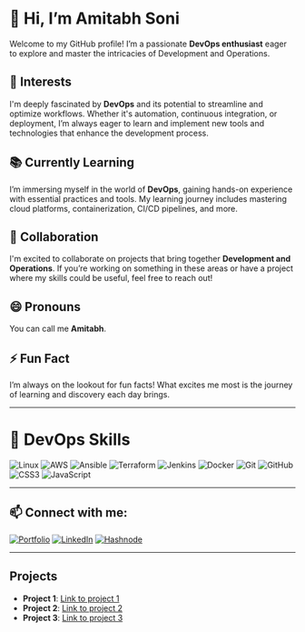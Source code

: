 # 👋 Hi, I’m Amitabh Soni

Welcome to my GitHub profile! I’m a passionate **DevOps enthusiast** eager to explore and master the intricacies of Development and Operations.

## 🌟 Interests
I'm deeply fascinated by **DevOps** and its potential to streamline and optimize workflows. Whether it's automation, continuous integration, or deployment, I’m always eager to learn and implement new tools and technologies that enhance the development process.

## 📚 Currently Learning
I’m immersing myself in the world of **DevOps**, gaining hands-on experience with essential practices and tools. My learning journey includes mastering cloud platforms, containerization, CI/CD pipelines, and more.

## 🤝 Collaboration
I'm excited to collaborate on projects that bring together **Development and Operations**. If you’re working on something in these areas or have a project where my skills could be useful, feel free to reach out!

## 😄 Pronouns
You can call me **Amitabh**.

## ⚡ Fun Fact
I’m always on the lookout for fun facts! What excites me most is the journey of learning and discovery each day brings.

---

# 🚀 DevOps Skills

![Linux](https://img.shields.io/badge/Linux-FCC624?style=for-the-badge&logo=linux&logoColor=black)
![AWS](https://img.shields.io/badge/AWS-232F3E?style=for-the-badge&logo=amazon-aws&logoColor=white)
![Ansible](https://img.shields.io/badge/Ansible-EE0000?style=for-the-badge&logo=ansible&logoColor=white)
![Terraform](https://img.shields.io/badge/Terraform-623CE4?style=for-the-badge&logo=terraform&logoColor=white)
![Jenkins](https://img.shields.io/badge/Jenkins-D24939?style=for-the-badge&logo=jenkins&logoColor=white)
![Docker](https://img.shields.io/badge/Docker-2496ED?style=for-the-badge&logo=docker&logoColor=white)
![Git](https://img.shields.io/badge/Git-F05032?style=for-the-badge&logo=git&logoColor=white)
![GitHub](https://img.shields.io/badge/GitHub-181717?style=for-the-badge&logo=github&logoColor=white)
![CSS3](https://img.shields.io/badge/CSS3-1572B6?style=for-the-badge&logo=css3&logoColor=white)
![JavaScript](https://img.shields.io/badge/JavaScript-F7DF1E?style=for-the-badge&logo=javascript&logoColor=black)

---

## 📫 Connect with me:

[![Portfolio](https://img.shields.io/badge/Portfolio-00A98F?style=for-the-badge)](https://yourportfolio.com)
[![LinkedIn](https://img.shields.io/badge/LinkedIn-0077B5?style=for-the-badge&logo=linkedin&logoColor=white)](https://linkedin.com/in/yourprofile)
[![Hashnode](https://img.shields.io/badge/Hashnode-2962FF?style=for-the-badge&logo=hashnode&logoColor=white)](https://hashnode.com/@yourusername)

---

## Projects

- **Project 1**: [Link to project 1](#)
- **Project 2**: [Link to project 2](#)
- **Project 3**: [Link to project 3](#)

